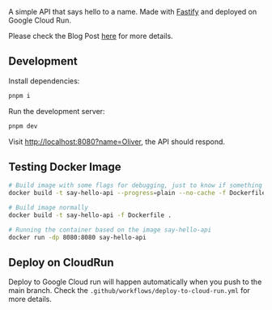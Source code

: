 A simple API that says hello to a name. Made with [Fastify](https://fastify.dev/) and deployed on Google Cloud Run.

Please check the Blog Post [here](https://techalos.com/blog/fastify-api-on-cloudrun) for more details.

## Development

Install dependencies:

```bash
pnpm i
```

Run the development server:

```bash
pnpm dev
```

Visit [http://localhost:8080?name=Oliver](http://localhost:8080?name=Oliver), the API should respond.

## Testing Docker Image

```bash
# Build image with some flags for debugging, just to know if something is wrong
docker build -t say-hello-api --progress=plain --no-cache -f Dockerfile .

# Build image normally
docker build -t say-hello-api -f Dockerfile .

# Running the container based on the image say-hello-api
docker run -dp 8080:8080 say-hello-api
```

## Deploy on CloudRun

Deploy to Google Cloud run will happen automatically when you push to the main branch. Check the `.github/workflows/deploy-to-cloud-run.yml` for more details.
